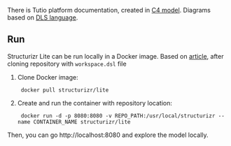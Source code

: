 There is Tutio platform documentation, created in [C4 model](https://c4model.com/). Diagrams based on [DLS language](https://github.com/structurizr/dsl).

## Run

Structurizr Lite can be run locally in a Docker image. Based on [article](https://dev.to/simonbrown/getting-started-with-structurizr-lite-27d0), after cloning repository with `workspace.dsl` file

1. Clone Docker image:

        docker pull structurizr/lite

2. Create and run the container with repository location:

        docker run -d -p 8080:8080 -v REPO_PATH:/usr/local/structurizr --name CONTAINER_NAME structurizr/lite

Then, you can go http://localhost:8080 and explore the model locally.
